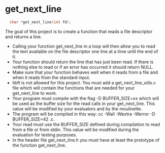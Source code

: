 # get_next_line
```c
  char *get_next_line(int fd);
```
<p>The goal of this project is to create a function that reads a file descriptor and returns a line.</p>
<ul>
  <li>Calling your function get_next_line in a loop will then allow you to read the text
available on the file descriptor one line at a time until the end of it.</li>
  <li>Your function should return the line that has just been read. If there is nothing else to read or if an error has occurred it should return NULL.</li>
  <li>Make sure that your function behaves well when it reads from a file and when it reads from the standard input.</li>
  <li>libft is not allowed for this project. You must add a get_next_line_utils.c file which will contain the functions that are needed for your get_next_line to work.</li>
  <li>Your program must compile with the flag -D BUFFER_SIZE=xx which will be used as the buffer size for the read calls in your get_next_line. This value will be modified by your evaluators and by the moulinette.</li>
  <li>The program will be compiled in this way: cc -Wall -Wextra -Werror -D BUFFER_SIZE=42 <files>.c.</li>
  <li>Your read must use the BUFFER_SIZE defined during compilation to read from a file or from stdin. This value will be modified during the evaluation for testing purposes.</li>
  <li>In the header file get_next_line.h you must have at least the prototype of the function get_next_line.</li>
</ul>

